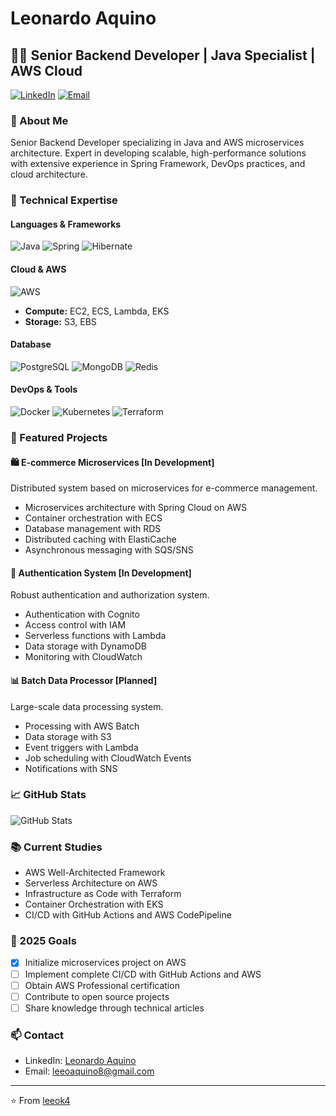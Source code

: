 # Leonardo Aquino

## 👨‍💻 Senior Backend Developer | Java Specialist | AWS Cloud

[![LinkedIn](https://img.shields.io/badge/LinkedIn-0077B5?style=for-the-badge&logo=linkedin&logoColor=white)](https://www.linkedin.com/in/leonardo-aquino-061370171/)
[![Email](https://img.shields.io/badge/Email-D14836?style=for-the-badge&logo=gmail&logoColor=white)](mailto:leeoaquino8@gmail.com)

### 🚀 About Me

Senior Backend Developer specializing in Java and AWS microservices architecture. Expert in developing scalable, high-performance solutions with extensive experience in Spring Framework, DevOps practices, and cloud architecture.

### 💼 Technical Expertise

#### Languages & Frameworks
![Java](https://img.shields.io/badge/Java-ED8B00?style=flat&logo=java&logoColor=white)
![Spring](https://img.shields.io/badge/Spring-6DB33F?style=flat&logo=spring&logoColor=white)
![Hibernate](https://img.shields.io/badge/Hibernate-59666C?style=flat&logo=hibernate&logoColor=white)

#### Cloud & AWS
![AWS](https://img.shields.io/badge/AWS-232F3E?style=flat&logo=amazon-aws&logoColor=white)
- **Compute:** EC2, ECS, Lambda, EKS
- **Storage:** S3, EBS

#### Database
![PostgreSQL](https://img.shields.io/badge/PostgreSQL-316192?style=flat&logo=postgresql&logoColor=white)
![MongoDB](https://img.shields.io/badge/MongoDB-4EA94B?style=flat&logo=mongodb&logoColor=white)
![Redis](https://img.shields.io/badge/Redis-DC382D?style=flat&logo=redis&logoColor=white)

#### DevOps & Tools
![Docker](https://img.shields.io/badge/Docker-2496ED?style=flat&logo=docker&logoColor=white)
![Kubernetes](https://img.shields.io/badge/Kubernetes-326CE5?style=flat&logo=kubernetes&logoColor=white)
![Terraform](https://img.shields.io/badge/Terraform-7B42BC?style=flat&logo=terraform&logoColor=white)

### 🌟 Featured Projects

#### 🛍️ E-commerce Microservices [In Development]
Distributed system based on microservices for e-commerce management.
- Microservices architecture with Spring Cloud on AWS
- Container orchestration with ECS
- Database management with RDS
- Distributed caching with ElastiCache
- Asynchronous messaging with SQS/SNS

#### 🔐 Authentication System [In Development]
Robust authentication and authorization system.
- Authentication with Cognito
- Access control with IAM
- Serverless functions with Lambda
- Data storage with DynamoDB
- Monitoring with CloudWatch

#### 📊 Batch Data Processor [Planned]
Large-scale data processing system.
- Processing with AWS Batch
- Data storage with S3
- Event triggers with Lambda
- Job scheduling with CloudWatch Events
- Notifications with SNS

### 📈 GitHub Stats

![GitHub Stats](https://github-readme-stats.vercel.app/api?username=leeok4&show_icons=true&theme=dracula)

### 📚 Current Studies
- AWS Well-Architected Framework
- Serverless Architecture on AWS
- Infrastructure as Code with Terraform
- Container Orchestration with EKS
- CI/CD with GitHub Actions and AWS CodePipeline

### 🎯 2025 Goals
- [x] Initialize microservices project on AWS
- [ ] Implement complete CI/CD with GitHub Actions and AWS
- [ ] Obtain AWS Professional certification
- [ ] Contribute to open source projects
- [ ] Share knowledge through technical articles

### 📫 Contact
- LinkedIn: [Leonardo Aquino](https://www.linkedin.com/in/leonardo-aquino-061370171/)
- Email: leeoaquino8@gmail.com

---
⭐️ From [leeok4](https://github.com/leeok4)
